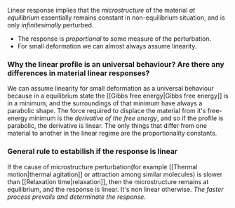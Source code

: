 Linear response implies that the *microstructure* of the material *at equilibrium* essentially remains constant in non-equilibrium situation, and is only *infinitesimally* perturbed. 
- The response is *proportional* to some measure of the perturbation. 
- For small deformation we can almost always assume linearity. 
### Why the linear profile is an universal behaviour? Are there any differences in material linear responses?
We can assume linearity for small deformation as a universal behaviour because in a equilibrium state the [[Gibbs free energy|Gibbs free energy]] is in a minimum, and the surroundings of that minimum have always a parabolic shape. 
The force required to displace the material from it's free-energy minimum is the *derivative of the free energy*, and so if the profile is parabolic, the derivative is linear.
The only things that differ from one material to another in the linear regime are the proportionality constants. 
### General rule to estabilish if the response is linear
If the cause of microstructure perturbation(for example [[Thermal motion|thermal agitation]] or attraction among similar molecules) is slower than [[Relaxation time|relaxation]], then the microstructure remains at equilibrium, and the response is linear. It's non linear otherwise. *The faster process prevails and determinate the response.*

